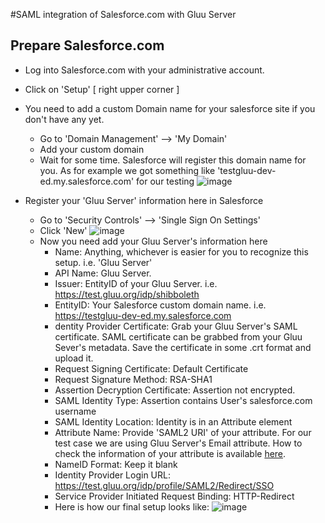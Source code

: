 #SAML integration of Salesforce.com with Gluu Server

## Prepare Salesforce.com


* Log into Salesforce.com with your administrative account. 
* Click on 'Setup' [ right upper corner ] 
* You need to add a custom Domain name for your salesforce site if you don't have any yet. 
  * Go to 'Domain Management' –> 'My Domain' 
  * Add your custom domain 
  * Wait for some time. Salesforce will register this domain name for you. As for example we got something like 'testgluu-dev-ed.my.salesforce.com' for our testing 
  ![image](https://raw.githubusercontent.com/GluuFederation/docs/master/sources/img/salesforce/My_Domain.png) 
  
  
*  Register your 'Gluu Server' information here in Salesforce
   * Go to 'Security Controls' –> 'Single Sign On Settings' 
   * Click 'New' 
  ![image](https://raw.githubusercontent.com/GluuFederation/docs/master/sources/img/salesforce/SSO_Settings.png)
   * Now you need add your Gluu Server's information here
     * Name: Anything, whichever is easier for you to recognize this setup. i.e. 'Gluu Server'
     * API Name: Gluu Server. 
     * Issuer: EntityID of your Gluu Server. i.e. https://test.gluu.org/idp/shibboleth 
     * EntityID: Your Salesforce custom domain name. i.e. https://testgluu-dev-ed.my.salesforce.com
     * dentity Provider Certificate: Grab your Gluu Server's SAML certificate. SAML certificate can be grabbed from your Gluu Sever's metadata. Save the certificate in some .crt format and upload it. 
     * Request Signing Certificate: Default Certificate
     * Request Signature Method: RSA-SHA1
     * Assertion Decryption Certificate: Assertion not encrypted. 
     * SAML Identity Type: Assertion contains User's salesforce.com username
     * SAML Identity Location: Identity is in an Attribute element
     * Attribute Name: Provide 'SAML2 URI' of your attribute. For our test case we are using Gluu Server's Email attribute. How to check the information of your attribute is available [here](http://www.gluu.org/docs/admin-guide/configuration/#attributes).
     * NameID Format: Keep it blank
     * Identity Provider Login URL: https://test.gluu.org/idp/profile/SAML2/Redirect/SSO
     * Service Provider Initiated Request Binding: HTTP-Redirect
     * Here is how our final setup looks like: 
     ![image](https://raw.githubusercontent.com/GluuFederation/docs/master/sources/img/salesforce/Final_setup.png)
